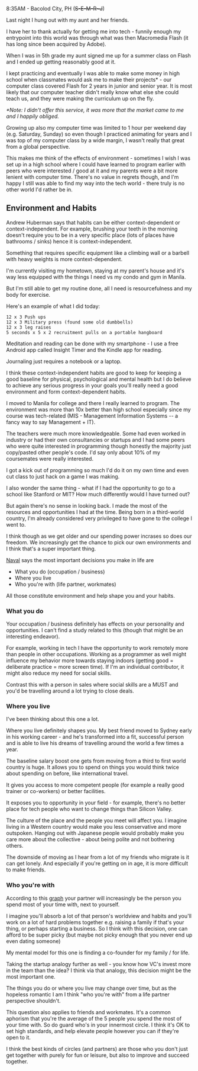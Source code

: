 8:35AM - Bacolod City, PH (~~S-E-M-R~J~~)

Last night I hung out with my aunt and her friends. 

I have her to thank actually for getting me into tech - funnily enough my entrypoint into this world was through what was then Macromedia Flash (it has long since been acquired by Adobe).<!-- excerpt-end -->

When I was in 5th grade my aunt signed me up for a summer class on Flash and I ended up getting reasonably good at it.

I kept practicing and eventually I was able to make some money in high school when classmates would ask me to make their projects* - our computer class covered Flash for 2 years in junior and senior year. It is most likely that our computer teacher didn't really know what else she could teach us, and they were making the curriculum up on the fly. 

_*Note: I didn't offer this service, it was more that the market came to me and I happily obliged._

Growing up also my computer time was limited to 1 hour per weekend day (e.g. Saturday, Sunday) so even though I practiced animating for years and I was top of my computer class by a wide margin, I wasn't really that great from a global perspective.

This makes me think of the effects of environment - sometimes I wish I was set up in a high school where I could have learned to program earlier with peers who were interested / good at it and my parents were a bit more lenient with computer time. There's no value in regrets though, and I'm happy I still was able to find my way into the tech world - there truly is no other world I'd rather be in. 

## Environment and Habits

Andrew Huberman says that habits can be either context-dependent or context-independent. For example, brushing your teeth in the morning doesn't require you to be in a very specific place (lots of places have bathrooms / sinks) hence it is context-independent. 

Something that requires specific equipment like a climbing wall or a barbell with heavy weights is more context-dependent. 

I'm currently visiting my hometown, staying at my parent's house and it's way less equipped with the things I need vs my condo and gym in Manila.

But I'm still able to get my routine done, all I need is resourcefulness and my body for exercise.

Here's an example of what I did today:

```
12 x 3 Push ups
12 x 3 Military press (found some old dumbbells)
12 x 3 leg raises
5 seconds x 5 x 2 recruitment pulls on a portable hangboard
```

Meditation and reading can be done with my smartphone - I use a free Android app called Insight Timer and the Kindle app for reading.

Journaling just requires a notebook or a laptop.

I think these context-independent habits are good to keep for keeping a good baseline for physical, psychological and mental health but I do believe to achieve any serious progress in your goals you'll really need a good environment and form context-dependent habits.

I moved to Manila for college and there I really learned to program. The environment was more than 10x better than high school especially since my course was tech-related (MIS - Management Information Systems -- a fancy way to say Management + IT).

The teachers were much more knowledgeable. Some had even worked in industry or had their own consultancies or startups and I had some peers who were quite interested in programming though honestly the majority just copy/pasted other people's code. I'd say only about 10% of my coursemates were really interested.

I got a kick out of programming so much I'd do it on my own time and even cut class to just hack on a game I was making.

I also wonder the same thing - what if I had the opportunity to go to a school like Stanford or MIT? How much differently would I have turned out? 

But again there's no sense in looking back. I made the most of the resources and opportunities I had at the time. Being born in a third-world country, I'm already considered very privileged to have gone to the college I went to.

I think though as we get older and our spending power incrases so does our freedom. We increasingly get the chance to pick our own environments and I think that's a super important thing.

[Naval](https://twitter.com/naval/status/1390216106384584704) says the most important decisions you make in life are

* What you do (occupation / business)
* Where you live 
* Who you're with (life partner, workmates)

All those constitute environment and help shape you and your habits.

### What you do 

Your occupation / business definitely has effects on your personality and opportunities. I can't find a study related to this (though that might be an interesting endeavor). 

For example, working in tech I have the opportunity to work remotely more than people in other occupations. Working as a programmer as well might influence my behavior more towards staying indoors (getting good = deliberate practice = more screen time). If I'm an individual contributor, it might also reduce my need for social skills.

Contrast this with a person in sales where social skills are a MUST and you'd be travelling around a lot trying to close deals.

### Where you live

I've been thinking about this one a lot. 

Where you live definitely shapes you. My best friend moved to Sydney early in his working career - and he's transformed into a fit, successful person and is able to live his dreams of travelling around the world a few times a year. 

The baseline salary boost one gets from moving from a third to first world country is huge. It allows you to spend on things you would think twice about spending on before, like international travel. 

It gives you access to more competent people (for example a really good trainer or co-workers) or better facilities.

It exposes you to opportunity in your field - for example, there's no better place for tech people who want to change things than Silicon Valley.

The culture of the place and the people you meet will affect you. I imagine living in a Western country would make you less conservative and more outspoken. Hanging out with Japanese people would probably make you care more about the collective - about being polite and not bothering others.

The downside of moving as I hear from a lot of my friends who migrate is it can get lonely. And especially if you're getting on in age, it is more difficult to make friends. 

### Who you're with

According to this [graph](https://ourworldindata.org/time-with-others-lifetime) your partner will increasingly be the person you spend most of your time with, next to yourself.

I imagine you'll absorb a lot of that person's worldview and habits and you'll work on a lot of hard problems together e.g. raising a family if that's your thing, or perhaps starting a business. So I think with this decision, one can afford to be super picky (but maybe not picky enough that you never end up even dating someone)

My mental model for this one is finding a co-founder for my family / for life. 

Taking the startup analogy further as well - you know how VC's invest more in the team than the idea? I think via that analogy, this decision might be the most important one.

The things you do or where you live may change over time, but as the hopeless romantic I am I think "who you're with" from a life partner perspective shouldn't.

This question also applies to friends and workmates. It's a common aphorism that you're the average of the 5 people you spend the most of your time with. So do guard who's in your innermost circle. I think it's OK to set high standards, and help elevate people however you can if they're open to it.

I think the best kinds of circles (and partners) are those who you don't just get together with purely for fun or leisure, but also to improve and succeed together.